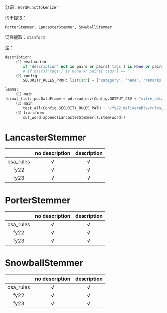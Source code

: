 分词：`WordPunctTokenizer`

词干提取：

```
PorterStemmer, LancasterStemmer, SnowballStemmer
```

词性提取：`stanford`

注：

```python
description:
    （1）evaluation
        if 'description' not in pairs or pairs['tags'] is None or pairs['tags'] == '':
        # if pairs['tags'] is None or pairs['tags'] == '':
    （2）config
        SECURITY_RULES_PROP: list[str] = ['category', 'name', 'remarks', 'description']

lemma:
    （1）main
format_list: pd.DataFrame = pd.read_csv(Config.OUTPUT_CSV + "mitre_data(LancasterStemmer).csv")
	（2）main
        test_all(Config.SECURITY_RULES_PATH + "/fy22_deliverable/rules/", format_list, 10, True)
    （3）transform
        cut_word.append(LancasterStemmer().stem(word))
```

# LancasterStemmer

|           | no description | description |
| :-------: | :------------: | :---------: |
| osa_rules |       √        |      √      |
|   fy22    |       √        |      √      |
|   fy23    |       √        |      √      |

# PorterStemmer

|           | no description | description |
| :-------: | :------------: | :---------: |
| osa_rules |       √        |      √      |
|   fy22    |       √        |      √      |
|   fy23    |       √        |      √      |

# SnowballStemmer

|           | no description | description |
| :-------: | :------------: | :---------: |
| osa_rules |       √        |      √      |
|   fy22    |       √        |      √      |
|   fy23    |       √        |      √      |

